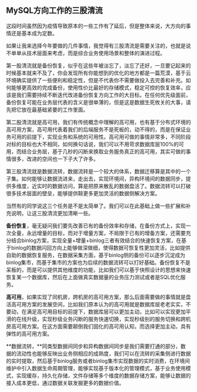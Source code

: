 ## MySQL方向工作的三股清流 

这段时间虽然因为疫情导致原本的一些工作有了延后，但是整体来说，大方向的事情还是基本成为定数。

如果让我来选择今年要做的几件事情，我觉得有三股清流是需要关注的，也就是说不单单从技术层面来考虑，而是综合业务使用场景和整体的演进过程。

第一股清流就是备份恢复，似乎在这些年被淡忘了，淡忘了还好，一旦要记起来的时候基本就来不及了，你会发现所有你能想到的优化的地方都是一篇荒漠，基于云环境确实提供了一些便利和稳定性，但是不代表你不需要做投入去完善和补充。如何能够更高效的完成备份，使用性价比最好的存储模式，稳定可控的恢复效率，应该是我们需要持续不断迭代改进备份恢复方向工作的大目标。在任何优先级面前，备份恢复可能在业务层代表的含义是很单薄的，但是这是数据生死攸关的大事，请先把它放在最基础紧要的工作里面。

第二股清流就是高可用，我们有传统概念中理解的高可用，也有基于分布式环境的高可用方案，高可用代表着我们的后端服务不是死板的，动不得的，而是在保证业务可用的前提下，实现业务和系统的可用性。高可用可做的事情非常多，不同阶段对标的目标也大不相同，如何换句话说，我们可以不用苛求数据库层100%的可用，而结合业务层，基于几秒的闪断来换取业务服务真正的高可用，其实可做的事情很多，改进的空间也一下子大了许多。


 

第三股清流就是数据流转，数据流转是一个较大的体系，数据迁移算是其中的一个子集。如何能够让数据流进来，走出去，实现环境间，异构环境间的数据同步，提供多维度，近实时的数据访问，算是把原来散乱的数据盘活了。数据流转可以打破很多技术层面的壁垒，能够提供鞥更多更加灵活的数据侧解决方案。

当然有的同学说这三个任务是不是太简单了。我们可以在此基础上做一些扩展和补充说明，让这三股清流更加清晰一些。
 

**备份恢复**，毫无疑问我们要先改善已有的备份效率和存储，在备份方式上，实现一次全量，永远增量的目标，而对于增量方案，不局限于已有的增备方案，还需要充分结合binlog方案，实现全量+增量+binlog三者有效结合的快速恢复方案，在基于binlog的数据闪回方向上能够做深做细，使得数据可恢复性更加灵活，比如提供自助的数据恢复服务，在数据采集方面，基于binlog侧的备份可以逐步沉淀成为binlog集市，而基于集市的方案也为后续的数据流转可以打好基础。备份恢复不是呆板的，而是可以提供其他维度的功能，比如我们可以基于快照设计的思想来快速恢复某一个数据库，然后在上面做真实数据量的业务压力测试或者是SQL优化服务。

**高可用**，如果实现了同机房，跨机房的高可用方案，那么后面需要做的事情就是盘活高可用方案的发展空间，比如我们原本认为的高可用就是数据库层老老实实，不要动，在满足高可用目标的前提下，数据库层可以更加主动，比如可以实现更加平滑的在线升级，实现秒级业务闪断的服务快速切换，实现秒级别的服务切换和跨机房高可用方案。在这方面需要颠倒我们固化的高可用认知，而选择更加主动，具有弹性的高可用方案。

**数据流转，**同类型数据间同步和异构数据间同步是我们需要打通的部分，数据的流动性也能够反映出业务侧相应的成熟度，我们可以在流转的采集侧进行数据的实时提取，然后基于binlog服务或者binlog集市实现数据的实时消费，在环境间维护中引入数据生命周期管理，能够实现基于版本化的管理模式，基于业务使用模式，实现缓存，持久化存储，文件存储等多个维度的数据存储方案，能够让数据的接入成本更低，通过数据关联发掘更多的数据价值。
 